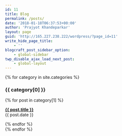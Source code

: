 ```yaml
---
id: 11
title: Blog
permalink: /posts/
date: '2018-01-18T06:37:53+00:00'
author: 'Prajyot Khandeparkar'
layout: page
guid: 'http://165.227.238.222/wordpress/?page_id=11'
write_hide_page_title:
    - ''
blogcraft_post_sidebar_option:
    - global-sidebar
twp_disable_ajax_load_next_post:
    - global-layout
---
```



{% for category in site.categories %}
  <h3>{{ category[0] }}</h3>
  <div>
    {% for post in category[1] %}
      <p>
        <a href="{{ post.url }}"><b>{{ post.title }}</b></a>
        <br>{{ post.date }}
        <!-- <p>{{ post.excerpt }}</p> -->
      </p>
    {% endfor %}
  </div>
{% endfor %}
